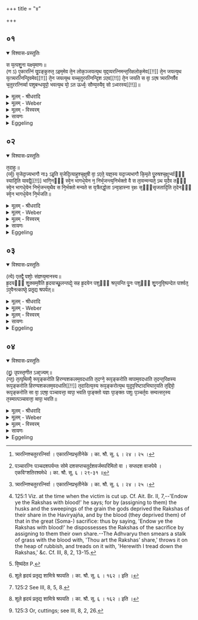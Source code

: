 +++
title = "४"

+++


## ०१


<details open><summary>विश्वास-प्रस्तुतिः</summary>

स य᳘त्पशु᳘ना यक्ष्य᳘माणः॥  
(ण ऽ) ए᳘कारत्निं यू᳘पङ्कुरुत᳘ ऽइम᳘मेव ते᳘न लोक᳘ञ्जयत्य᳘थ य᳘द्द्व्यरत्निमन्त᳘रिक्षलोक᳘मेव[[!!]] ते᳘न जयत्य᳘थ य᳘त्त्र्यरत्निन्दि᳘वमेव[[!!]] ते᳘न जयत्य᳘थ यच्च᳘तुररत्निन्दि᳘श ऽएव[[!!]] ते᳘न जयति स वा᳘ ऽएष त्र्यरत्निर्वैव च᳘तुररत्निर्व्वा पशुबन्धयूपो᳘ भवत्य᳘थ यो᳘ ऽत ऊर्ध्वः᳘ सौम्य᳘स्यैव᳘ सो ऽध्वरस्य[[!!]]॥
</details>

<details><summary>मूलम् - श्रीधरादि</summary>

स य᳘त्पशु᳘ना यक्ष्य᳘माणः॥  
(ण ऽ) ए᳘कारत्निं यू᳘पङ्कुरुत᳘ ऽइम᳘मेव ते᳘न लोक᳘ञ्जयत्य᳘थ य᳘द्द्व्यरत्निमन्त᳘रिक्षलोक᳘मेव[[!!]] ते᳘न जयत्य᳘थ य᳘त्त्र्यरत्निन्दि᳘वमेव[[!!]] ते᳘न जयत्य᳘थ यच्च᳘तुररत्निन्दि᳘श ऽएव[[!!]] ते᳘न जयति स वा᳘ ऽएष त्र्यरत्निर्वैव च᳘तुररत्निर्व्वा पशुबन्धयूपो᳘ भवत्य᳘थ यो᳘ ऽत ऊर्ध्वः᳘ सौम्य᳘स्यैव᳘ सो ऽध्वरस्य[[!!]]॥
</details>

<details><summary>मूलम् - Weber</summary>

स य᳘त्पशु᳘ना यक्ष्य᳘माणः॥  
ए᳘कारत्निं यू᳘पं कुरुत᳘ इम᳘मेव ते᳘न लोकं᳘ जयत्य᳘थ यद्द्व्य᳘रत्निमन्तरिक्षलोक᳘मेव ते᳘न जयत्य᳘थ यत्त्र्य᳘रत्निं दि᳘वमेव ते᳘न जयत्य᳘थ यच्च᳘तुरर्त्निं दि᳘श एव ते᳘न जयति स वा᳘ एष त्र्य᳘रत्निर्वैव च᳘तुररत्निर्वा पशुबन्धयूपो᳘ भवत्य᳘थ यो᳘ऽत ऊर्ध्वः᳘ सौम्य᳘स्यैवॗ सोऽध्वर᳘स्य॥
</details>

<details><summary>मूलम् - विस्वरम्</summary>

स यत्पशुना यक्ष्यमाण एकारत्निं यूपं कुरुते । इममेव तेन लोकं जयति । अथ यत् द्व्यरत्निम्, अंतरिक्षलोकमेव तेन जयति । अथ यत् त्र्यरत्निं, दिवमेव तेन जयति । अथ यच्चतुररत्निं, दिश एव तेन जयति । स वा एष त्र्यरत्निर्वैव चतुररत्निर्वा पशुबंधयूपो भवति । अथ यो ऽत ऊर्ध्वः; सौम्यस्यैव सो ऽध्वरस्य ॥ १ ॥ 
</details>

<details><summary>सायणः</summary>

इत्थं यूपार्हं वृक्षं तत्स्वरूपं चाभिधाय, अथ यूपप्रमाणमाह [^१_२०३]- **स यत् पशुना यक्ष्यमाण** इत्यादिना । 'तेन' एकारत्नियूपस्वीकारेण 'इमं लोकं जयति' । परं न स्वर्गमित्यर्थः । एवं 'द्व्यरत्निमंतरिक्षलोकमेव' । एवं त्र्यरत्निचतुररत्निभ्यां द्युलोकं दश दिशश्च जयति । तस्मात्तथाविधोभयजयस्य इष्टत्वात् त्र्यरत्निं चतुररत्निं वा कुर्यात् । ननु- इतः परमपि अरत्निप्रमाणविशेषो ऽस्ति; [^२_२०३] स किं नोपादीयते इत्याकांक्षायां तस्य सोमयागविषयतामाह- **अथ यो ऽत ऊर्ध्व** इति ॥ १ ॥ 

[^१_२०३]: त्र्यरत्निश्चतुररत्निर्वा । एकारत्निप्रभृतीनेके । का. श्रौ. सू. ६ । २४ । २५ । 

[^२_२०३]: पञ्चारत्निः पञ्चदशपर्यन्तः सोमे दशसप्तचतुर्दशवर्जमपरिमितो वा । सप्तदश वाजपेये । एकविꣳशतिरश्वमेधे । का. श्रौ. सू. ६ । २९-३१ ॥ 
</details>

<details><summary>Eggeling</summary>

1. Now, when he who is about to perform an animal sacrifice makes a stake one cubit long, he thereby gains this (terrestrial) world; and when (he makes) one two cubits long, he thereby gains the air-world; and when be makes one three cubits long, he thereby gains the heavens; and when he makes one four cubits long, he thereby gains the regions. But, indeed, that sacrificial stake of the (ordinary) animal sacrifice is either three or four cubits long, and one that is above that belongs to the Soma-sacrifice.
</details>


## ०२


<details open><summary>विश्वास-प्रस्तुतिः</summary>

त᳘दाहुः॥  
(र्य्य᳘) य᳘जेदा᳘ज्यभागौ ना३ ऽइ᳘ति य᳘जेदि᳘त्याहुश्च᳘क्षुषी वा᳘ ऽएते᳘ यज्ञ᳘स्य यदा᳘ज्यभागौ कि᳘मृते पु᳘रुषश्च᳘क्षुर्भ्याᳫँ᳭ स्यादि᳘ति यावद्वै᳘[[!!]] भागि᳘नᳫँ᳭ स्वे᳘न भागधे᳘येन न᳘ निर्भ᳘जन्त्य᳘निर्भक्तो वै स ता᳘वन्मन्यते᳘ ऽथ य᳘दैव तᳫँ᳭ स्वे᳘न भागधे᳘येन निर्भ᳘जन्त्य᳘थैव स नि᳘र्भक्तो मन्यते स य᳘त्रैतद्धो᳘ता ऽन्वा᳘हास्ना र᳘क्षः स᳘ᳫँ᳘सृजतादि᳘ति त᳘देनᳫँ᳭ स्वे᳘न भागधे᳘येन नि᳘र्भजति॥
</details>

<details><summary>मूलम् - श्रीधरादि</summary>

त᳘दाहुः॥  
(र्य्य᳘) य᳘जेदा᳘ज्यभागौ ना३ ऽइ᳘ति य᳘जेदि᳘त्याहुश्च᳘क्षुषी वा᳘ ऽएते᳘ यज्ञ᳘स्य यदा᳘ज्यभागौ कि᳘मृते पु᳘रुषश्च᳘क्षुर्भ्याᳫँ᳭ स्यादि᳘ति यावद्वै᳘[[!!]] भागि᳘नᳫँ᳭ स्वे᳘न भागधे᳘येन न᳘ निर्भ᳘जन्त्य᳘निर्भक्तो वै स ता᳘वन्मन्यते᳘ ऽथ य᳘दैव तᳫँ᳭ स्वे᳘न भागधे᳘येन निर्भ᳘जन्त्य᳘थैव स नि᳘र्भक्तो मन्यते स य᳘त्रैतद्धो᳘ता ऽन्वा᳘हास्ना र᳘क्षः स᳘ᳫँ᳘सृजतादि᳘ति त᳘देनᳫँ᳭ स्वे᳘न भागधे᳘येन नि᳘र्भजति॥
</details>

<details><summary>मूलम् - Weber</summary>

त᳘दाहुः॥  
य᳘जेदा᳘ज्यभागौ ना३ इ᳘ति य᳘जेदि᳘त्याहुश्च᳘क्षुषी वा᳘ एते᳘ यज्ञ᳘स्य यदा᳘ज्यभागौ कि᳘मृते पु᳘रुषश्च᳘क्षुर्भ्याᳫं स्यादि᳘ति या᳘वद्वै᳘ भागि᳘नᳫं स्वे᳘न भागधे᳘येन न᳘ निर्भ᳘जन्त्य᳘निर्भक्तो वै स ता᳘वन्मन्यते᳘ऽथ यॗदैव तᳫं स्वे᳘न भागधे᳘येन निर्भ᳘जन्त्य᳘थैव स नि᳘र्भक्तो मन्यते स य᳘त्रैतद्धो᳘तान्वा᳘हास्ना र᳘क्षः स᳘ᳫं᳘सृजतादि᳘ति त᳘देनᳫं स्वे᳘न भागधे᳘येन नि᳘र्भजति॥
</details>

<details><summary>मूलम् - विस्वरम्</summary>

तदाहुः- यजेदाज्यभागौ ना३ इति । यजेदित्याहुः । चक्षुषी वा एते यज्ञस्य । यदाज्यभागौ । किमृते पुरुषश्चक्षुर्भ्यां स्यादिति । यावद्वै भागिनं स्वेन भागधेयेन न निर्भजंति । अनिर्भक्तो वै स तावन्मन्यते । अथ यदैव तं स्वेन भागधेयेन निर्भजन्ति । अथैव स निर्भक्तो मन्यते । स यत्रैतद्धोता ऽन्वाह । **"अस्ना रक्षः संसृजतात्"**- इति । तदेनं स्वेन भागधेयेन निर्भजति ॥ २ ॥ 
</details>

<details><summary>सायणः</summary>

इत्थं यूपस्योपादेयं प्रमाणमभिधाय तस्याज्यभागयोरवश्यकर्तव्यतामाह [^१_२०३]- **तदाहुर्यजेदाज्यभागौ ना इती**ती । आज्यभागौ हि यज्ञस्य चक्षुषी । यथा 'चक्षुर्भ्यामृते' दृशोरभावे 'पुरुषः' 'किं स्यात् ?' न किंचिद्भवति । नश्यत्येवेत्यर्थः । तस्मादवश्यमनुष्ठेयौ इत्यभिप्रायः । अथ पशुविशंसनविषयप्रैषमध्ये "अस्ना रक्षः सꣳसृजतात् इति यः प्रैषभागः तेन रक्षोभ्यः स्वभागप्रदानं कृतं भवतीति लोकदृष्टांतेन दर्शयति- **यावद्वै भागिनमि**त्यादिना । 'यावद्वै भागिनं' भागार्हं 'स्वेन भागधेयेन' तवायं भागो दत्त इति वा तस्य तदीयं भागं प्रयच्छत इति वा अभिधानपुरःसरं 'न निर्भजंति' निर्णीतभागं कुर्वंति । 'सः' पुमान् 'अनिर्भक्तो वै' भागान्निष्कासितो न भवति खलु । अनिर्भक्तः अहमिति 'तावन्मन्यते' संपूर्णं मन्यते । 'अथ' उक्तवैपरीत्येन 'यदैव' खलु लोभादिना 'तं' भागार्हं पुरुषं 'स्वेन भागधेयेन निर्भजंति' निर्णीतभागं न कुर्वंति । 'अथैव' तदा खलु । 'सः' तु भागान्निर्भक्तो ऽहं भागान्निर्गतो ऽहं इत्यात्मानं 'मन्यते' । तस्माल्लोके एवं दर्शनात् 'स होता' 'यत्र' यदा एतदिदानीं 'अन्वाह' । कथं ? “अस्ना रक्षः संसृजतात्" इति । 'अस्ना' पशुरक्तेन 'रक्षः' राक्षसं 'संसृजतादिति' ब्रूयात् । 'तदा एनं स्वेन भागधेयेन निर्भजति' अनेन इतरादेयांगविषयप्रैषवत् एतत् प्रैषवाक्यमपि अवश्यं वक्तव्यमिति उक्तं भवति ॥ २ ॥ 

[^१_२०३]: सूत्रे तु विकल्पः । तथाच कात्यायनः- हुत्वा वपामभिघारयति पृषदाज्यं ध्रुवां प्रथममाज्यभागौ चेत् । आज्यभागौ कुर्वन् । का. श्रौ. सू. ६ । १३९-१४० इति । 
</details>

<details><summary>Eggeling</summary>

2. As to this they say, 'Should he offer the butter-portions or not?'--'Let him offer them,' they say; 'for the two butter-portions are the eyes of the sacrifice, and what were man without eyes?' For as long as a co-sharer is not bought off by (receiving) a share of his own, so long does he consider himself not bought off; but when he is bought off by a share of his own, then, indeed, he considers himself bought

off: when the Hotr̥, on that occasion [^egg_387], recites, 'Endow the Rakshas with blood!' he buys him off by (assigning to him) a share of his own.

[^egg_387]: 125:1 Viz. at the time when the victim is cut up. Cf. Ait. Br. II, 7,--'Endow ye the Rakshas with blood!' he says; for by (assigning to them) the husks and the sweepings of the grain the gods deprived the Rakshas of their share in the Haviryajña, and by the blood (they deprived them) of that in the great (Soma-) sacrifice: thus by saying, 'Endow ye the Rakshas with blood!' he dispossesses the Rakshas of the sacrifice by assigning to them their own share.--The Adhvaryu then smears a stalk of grass with the blood with, 'Thou art the Rakshas’ share,' throws it on the heap of rubbish, and treads on it with, 'Herewith I tread down the Rakshas,' &c. Cf. III, 8, 2, 13-15.
</details>


## ०३


<details open><summary>विश्वास-प्रस्तुतिः</summary>

(त्ये) एतद्वै᳘ पशोः᳘ संज्ञप्य᳘मानस्य॥  
हृ᳘दयᳫँ᳭ शु᳘क्सम᳘वैति हृ᳘दयाच्छू᳘लन्तद्ये᳘ सह हृ᳘दयेन पशुᳫँ᳘ श्रप᳘यन्ति पु᳘नः पशुᳫँ᳭ शु᳘गनुवि᳘ष्पन्देत पार्श्वत᳘ ऽए᳘वैनत्काष्ठे᳘ प्रतृ᳘द्य श्रपयेत्॥
</details>

<details><summary>मूलम् - श्रीधरादि</summary>

(त्ये) एतद्वै᳘ पशोः᳘ संज्ञप्य᳘मानस्य॥  
हृ᳘दयᳫँ᳭ शु᳘क्सम᳘वैति हृ᳘दयाच्छू᳘लन्तद्ये᳘ सह हृ᳘दयेन पशुᳫँ᳘ श्रप᳘यन्ति पु᳘नः पशुᳫँ᳭ शु᳘गनुवि᳘ष्पन्देत पार्श्वत᳘ ऽए᳘वैनत्काष्ठे᳘ प्रतृ᳘द्य श्रपयेत्॥
</details>

<details><summary>मूलम् - Weber</summary>

एतद्वै᳘ पशोः᳘ संज्ञप्य᳘मानस्य॥  
हृ᳘दयं शु᳘क्सम᳘वैति हृ᳘दयाछू᳘लं तद्ये᳘ सह हृ᳘दयेन पशुं᳘ श्रप᳘यन्ति पु᳘नः पशुं शु᳘गनुवि᳘ष्पन्देत [^wbr_1] पार्श्वत᳘ एॗवैनत्काष्ठे᳘ प्रतृ᳘द्य श्रपयेत्॥  

[^wbr_1]: वि᳘ष्यंदेत P.
</details>

<details><summary>मूलम् - विस्वरम्</summary>

एतद्वै पशोः संज्ञप्यमानस्य हृदयं शुक् समवैति । हृदयाच्छूलम् । तत् ये सह हृदयेन पशुं श्रपयंति । पुनः पशुं शुगनुविष्यंदेत । पार्श्वत एवैनत्काष्ठे प्रतृद्य श्रपयेत् ॥ ३ ॥ 
</details>

<details><summary>सायणः</summary>

अथ पश्ववयवपाकविषये कंचिद्विशेषमाह- **एतद्वै पशोरि**त्यादिना । 'संज्ञप्यमानस्य' पशोः 'शुक्' मरणजन्यः शोकः 'हृदयं' संप्राप्नोति, तस्य सुखदुःखोपलंभनस्थानत्वात् । ततः 'हृदयात्' हृदयशूलं 'समवैति' । तस्मात् ‘हृदयेन सह' इतरपश्ववयवानां पाके सति कृत्स्नं पश्ववयवं पुनः पुनः शुचं प्राप्नोति, तत्परिहारोपायमाह- **पार्श्वत एवैनदि**ति [^१_२०४] । 'एनत्' हृदयपुण्डरीकं 'काष्ठे' शूलाकारे 'प्रतृद्य प्रविद्धं कृत्वा कुंभ्यां पार्श्वत एव 'श्रपयेत्' ॥ ३ ॥ 

[^१_२०४]: शूले हृदयं प्रतृद्य शामित्रे श्रपयति । का. श्रौ. सू. ६ । १६२ । इति । 
</details>

<details><summary>Eggeling</summary>

3. For on that occasion [^egg_388] the anguish of the victim, in being slaughtered, becomes concentrated in the heart, and from the heart (it flows) into the spit. Thus, if they (were to) cook the animal together with the heart, the anguish would again spread all over the animal: let him therefore cook it (the heart) after spitting it from the side on a stick.

[^egg_388]: 125:2 See III, 8, 5, 8.
</details>


## ०४


<details open><summary>विश्वास-प्रस्तुतिः</summary>

(दु᳘) उ᳘पस्तृणीत ऽआ᳘ज्यम्॥  
(न्त᳘) त᳘त्पृथिव्यै᳘ रूप᳘ङ्करोति हिरण्यशकलम᳘वदधाति त᳘दग्ने᳘ रूप᳘ङ्करोति व्वपाम᳘वदधाति त᳘दन्त᳘रिक्षस्य रूप᳘ङ्करोति हिरण्यशकलम᳘वदधाति[[!!]] त᳘दादित्य᳘स्य रूप᳘ङ्करोत्य᳘थ य᳘दुप᳘रिष्टादभिघार᳘यति त᳘द्दिवो᳘ रूप᳘ङ्करोति सा वा᳘ ऽएषा᳘ पञ्चावत्ता᳘ व्वपा᳘ भवति पा᳘ङ्क्तो यज्ञः पा᳘ङ्क्तः पशुः प᳘ञ्चर्त᳘वः सम्वत्सर᳘स्य त᳘स्मात्पञ्चावत्ता᳘ व्वपा᳘ भवति॥
</details>

<details><summary>मूलम् - श्रीधरादि</summary>

(दु᳘) उ᳘पस्तृणीत ऽआ᳘ज्यम्॥  
(न्त᳘) त᳘त्पृथिव्यै᳘ रूप᳘ङ्करोति हिरण्यशकलम᳘वदधाति त᳘दग्ने᳘ रूप᳘ङ्करोति व्वपाम᳘वदधाति त᳘दन्त᳘रिक्षस्य रूप᳘ङ्करोति हिरण्यशकलम᳘वदधाति[[!!]] त᳘दादित्य᳘स्य रूप᳘ङ्करोत्य᳘थ य᳘दुप᳘रिष्टादभिघार᳘यति त᳘द्दिवो᳘ रूप᳘ङ्करोति सा वा᳘ ऽएषा᳘ पञ्चावत्ता᳘ व्वपा᳘ भवति पा᳘ङ्क्तो यज्ञः पा᳘ङ्क्तः पशुः प᳘ञ्चर्त᳘वः सम्वत्सर᳘स्य त᳘स्मात्पञ्चावत्ता᳘ व्वपा᳘ भवति॥
</details>

<details><summary>मूलम् - Weber</summary>

उ᳘पस्तृणीत आ᳘ज्यम्॥  
त᳘त्पृथिव्यै᳘ रूपं᳘ करोति हिरण्यशकलम᳘वदधाति त᳘दग्ने᳘ रूपं᳘ करोति वपाम᳘वदधाति त᳘दन्त᳘रिक्षस्य रूपं᳘ करोति हिरण्यशकल᳘म᳘वदधाति त᳘दादित्य᳘स्य रूपं᳘ करोत्य᳘थ य᳘दुप᳘रिष्टादभिघार᳘यति त᳘द्दिवो᳘ रूपं᳘ करोति सा वा᳘ एषा᳘ पञ्चावत्ता᳘ वपा᳘ भवति पा᳘ङ्क्तो यज्ञः पा᳘ङ्क्तः पशुः प᳘ञ्चर्त᳘वः संवत्सर᳘स्य त᳘स्मात्पञ्चावत्ता᳘ वपा᳘ भवति॥
</details>

<details><summary>मूलम् - विस्वरम्</summary>

उपस्तृणीत आज्यम्; तत्पृथिव्यै रूपं करोति । हिरण्यशकलमवदधाति; तदग्ने रूपं करोति । वपामवदधाति; तदन्तरिक्षस्य रूपं करोति । हिरण्यशकलमवदधाति; तदादित्यस्य रूपं करोति । अथ यदुपरिष्टादभिघारयति; तद्दिवो रूपं करोति । सा वा एषा पञ्चावत्ता वपा भवति । पांक्तो यज्ञः, पांक्तः पशुः, पञ्चर्तवः संवत्सरस्य, तस्मात्पञ्चावत्ता वपा भवति ॥ ४ ॥ 
</details>

<details><summary>सायणः</summary>

अथ वपावदानस्य पञ्चावत्तत्वप्रकारं [^१_२०४] संपादयन् पृथिव्यादिलोकत्रयात्मना अग्न्यादित्यात्मना च प्रशंसति- **उपस्तृणीत आज्यमि**त्यादिना । धानाकरंभादिपञ्चद्रव्यसाध्यत्वात् 'यज्ञः पांक्तः' । लोमत्वङ्मांसास्थिमज्जाख्यपञ्चधातुमयत्वात् 'पशुः पांक्तः' । सुगममन्यत् ॥ ४ ॥ 

[^१_२०४]: वपया चरिष्यन्नुपस्तीर्य हिरण्यमवधाय वपामवद्यन्नाहेन्द्राग्निभ्यां छागस्य वपायै मेदसो ऽनुब्रूहीति । हिरण्यमवधाय द्विरभिघारणꣳ सोमे । का. श्रौ. सू. ६ । १४१–१४२ । इति । 

इति श्रीसायणाचार्यविरचिते माधवीये वेदार्थप्रकाशे माध्यन्दिनीयशतपथब्राह्मणभाष्ये एकादशकाण्डे सप्तमे ऽध्याये चतुर्थं ब्राह्मणम् ॥ ११ । ७ । ४ ॥
 
वेदार्थस्य प्रकाशेन तमो हार्द्दं निवारयन् । 
पुमर्थांश्चतुरो देयाद् विद्यातीर्थमहेश्वरः ॥ १ ॥

ब्रह्माण्डं गोसहस्रं कनकहयतुलापूरुषौ स्वर्णगर्भं,
सप्ताब्धीन्पञ्चसीरींस्त्रिदशतरुलताधेनुसौवर्णभूमीः । 
रत्नोस्रां रुक्मवाजिद्विपमहितरथौ सायणिः सिङ्गणार्यो,
व्यश्राणीद्विश्वचक्रं प्रथितविधिमहाभूतयुक्तं घटं च ॥ 

धान्याद्रिं धन्यजन्मा तिलभवमतुलः स्वर्णजं वर्णमुख्यः,
कार्पासीयं कृपावान्गुडकृतमजडो राजतं राजपूज्यः ।
आज्योत्थं प्राज्यजन्मा लवणजमनृणः शार्करं चार्कतेजा,
रत्नाढ्यो रत्नरूपं गिरिमकृत मुदा पात्रसात्सिङ्गणार्यः ॥

इति श्रीमद्राजाधिराजपरमेश्वरवैदिकमार्गप्रवर्त्तकश्रीहरिहरमहाराजसाम्राज्यधुरन्धरेण सायणाचार्येण विरचिते माधवीये वेदार्थप्रकाशे माध्यन्दिनीयशतपथब्राह्मणभाष्ये एकादशकाण्डे सप्तमो ऽध्यायः समाप्तः ॥ (११ । ७) ॥ 
</details>

<details><summary>Eggeling</summary>

4. He makes an underlayer of ghee (in the offering-ladle): this he makes a type of the earth; he then puts a chip of gold thereon: this he makes a type of fire; he then puts the omentum thereon: this he makes a type of the air; he then puts a chip of gold thereon: this he makes a type of the sun; and what (ghee) he pours upon it, that he makes a type of the heavens. This, then, is that five-portioned omentum,--fivefold is the sacrifice, fivefold the sacrificial animal, and five seasons there are in the year: this is why the omentum consists of five portions [^egg_389].

[^egg_389]: 125:3 Or, cuttings; see III, 8, 2, 26.
</details>

